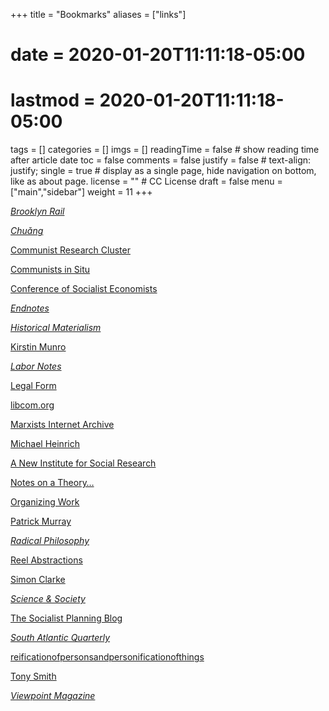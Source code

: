 +++
title = "Bookmarks"
aliases = ["links"]
# date = 2020-01-20T11:11:18-05:00
# lastmod = 2020-01-20T11:11:18-05:00
tags = []
categories = []
imgs = []
readingTime = false  # show reading time after article date
toc = false
comments = false
justify = false  # text-align: justify;
single = true  # display as a single page, hide navigation on bottom, like as about page.
license = ""  # CC License
draft = false
menu = ["main","sidebar"]
weight = 11
+++

[_Brooklyn Rail_](https://brooklynrail.org/)

[_Chuǎng_](http://chuangcn.org/)

[Communist Research Cluster](https://communistresearchcluster.wordpress.com/readers/)

[Communists in Situ](https://cominsitu.wordpress.com/)

[Conference of Socialist Economists](https://www.cseweb.org.uk/)

[_Endnotes_](https://endnotes.org.uk/)

[_Historical Materialism_](https://www.historicalmaterialism.org/)

[Kirstin Munro](http://kirstinmunro.com/)

[_Labor Notes_](https://www.labornotes.org/)

[Legal Form](https://legalform.blog/)

[libcom.org](https://libcom.org/)

[Marxists Internet Archive](https://www.marxists.org/)

[Michael Heinrich](http://www.oekonomiekritik.de/)

[A New Institute for Social Research](https://isr.press/)

[Notes on a Theory…](https://notesonatheory.wordpress.com/)

[Organizing Work](https://organizing.work/)

[Patrick Murray](https://www.creighton.edu/campus-directory/murray-john-patrick)

[_Radical Philosophy_](https://www.radicalphilosophy.com/)

[Reel Abstractions](https://www.patreon.com/reelabstractions)

[Simon Clarke](http://homepages.warwick.ac.uk/~syrbe/Publications.html)

[_Science \& Society_](https://www.scienceandsociety.com/)

[The Socialist Planning Blog](http://socialistplanning.org/)

[_South Atlantic Quarterly_](https://read.dukeupress.edu/south-atlantic-quarterly)

[reificationofpersonsandpersonificationofthings](https://reificationofpersonsandpersonificationofthings.wordpress.com/)

[Tony Smith](https://www.philrs.iastate.edu/directory/tony-smith/)

[_Viewpoint Magazine_](https://viewpointmag.com/)
